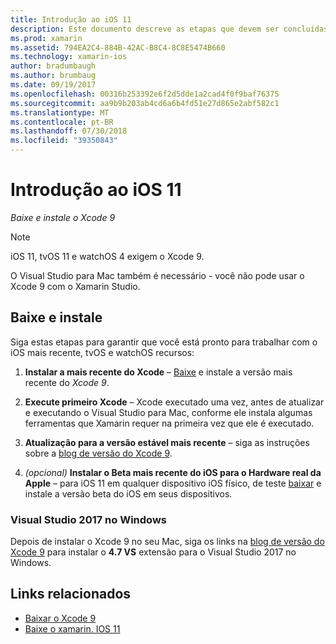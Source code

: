 ```yaml
---
title: Introdução ao iOS 11
description: Este documento descreve as etapas que devem ser concluídas para começar a desenvolver aplicativos iOS 11. Ele aborda como baixar o Xcode e atualizar o Visual Studio 2017.
ms.prod: xamarin
ms.assetid: 794EA2C4-884B-42AC-B8C4-8C8E5474B660
ms.technology: xamarin-ios
author: bradumbaugh
ms.author: brumbaug
ms.date: 09/19/2017
ms.openlocfilehash: 00316b253392e6f2d5dde1a2cad4f0f9baf76375
ms.sourcegitcommit: aa9b9b203ab4cd6a6b4fd51e27d865e2abf582c1
ms.translationtype: MT
ms.contentlocale: pt-BR
ms.lasthandoff: 07/30/2018
ms.locfileid: "39350843"
---
```

# <a name="getting-started-with-ios-11"></a>Introdução ao iOS 11

_Baixe e instale o Xcode 9_

> [!NOTE]
> iOS 11, tvOS 11 e watchOS 4 exigem o Xcode 9.
>
> O Visual Studio para Mac também é necessário - você não pode usar o Xcode 9 com o Xamarin Studio.

## <a name="download-and-install"></a>Baixe e instale

Siga estas etapas para garantir que você está pronto para trabalhar com o iOS mais recente, tvOS e watchOS recursos:

1. **Instalar a mais recente do Xcode** – [Baixe](https://developer.apple.com/download/) e instale a versão mais recente do _Xcode 9_.

2. **Execute primeiro Xcode** – Xcode executado uma vez, antes de atualizar e executando o Visual Studio para Mac, conforme ele instala algumas ferramentas que Xamarin requer na primeira vez que ele é executado.

3. **Atualização para a versão estável mais recente** – siga as instruções sobre a [blog de versão do Xcode 9](https://releases.xamarin.com/stable-release-15-3-5-with-xcode-9-support/).

4. _(opcional)_  **Instalar o Beta mais recente do iOS para o Hardware real da Apple** – para iOS 11 em qualquer dispositivo iOS físico, de teste [baixar](https://developer.apple.com/download/) e instale a versão beta do iOS em seus dispositivos.


### <a name="visual-studio-2017-on-windows"></a>Visual Studio 2017 no Windows

Depois de instalar o Xcode 9 no seu Mac, siga os links na [blog de versão do Xcode 9](https://releases.xamarin.com/stable-release-15-3-5-with-xcode-9-support/) para instalar o **4.7 VS** extensão para o Visual Studio 2017 no Windows.


## <a name="related-links"></a>Links relacionados

- [Baixar o Xcode 9](https://developer.apple.com/download/)
- [Baixe o xamarin. IOS 11](https://releases.xamarin.com/stable-release-15-3-5-with-xcode-9-support/)
